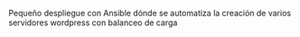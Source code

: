 Pequeño despliegue con Ansible dónde se automatiza la creación de varios servidores wordpress con balanceo de carga
